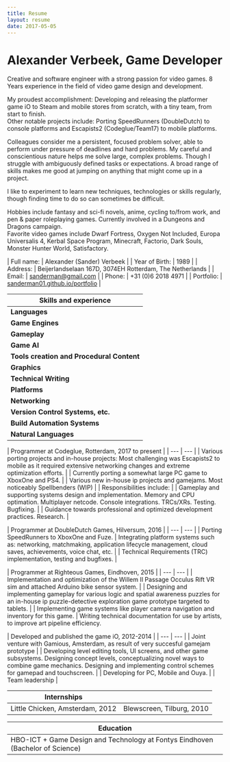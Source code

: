 ```yaml
---
title: Resume
layout: resume
date: 2017-05-05
---
```


# Alexander Verbeek, Game Developer

Creative and software engineer with a strong passion for video games. 8 Years experience in the field of video game design and development.  

My proudest accomplishment: Developing and releasing the platformer game iO to Steam and mobile stores from scratch, with a tiny team, from start to finish.  
Other notable projects include: Porting SpeedRunners (DoubleDutch) to console platforms and Escapists2 (Codeglue/Team17) to mobile platforms.

Colleagues consider me a persistent, focused problem solver, able to perform under pressure of deadlines and hard problems. 
My careful and conscientious nature helps me solve large, complex problems. Though I struggle with ambiguously defined tasks or expectations.
A broad range of skills makes me good at jumping on anything that might come up in a project.

I like to experiment to learn new techniques, technologies or skills regularly, though finding time to do so can sometimes be difficult.

Hobbies include fantasy and sci-fi novels, anime, cycling to/from work, and pen & paper roleplaying games. Currently involved in a Dungeons and Dragons campaign.  
Favorite video games include Dwarf Fortress, Oxygen Not Included, Europa Universalis 4, Kerbal Space Program, Minecraft, Factorio, Dark Souls, Monster Hunter World, Satisfactory.  

| Full name: | Alexander (Sander) Verbeek | 
| Year of Birth: | 1989 |
| Address: | Beijerlandselaan 167D, 3074EH Rotterdam, The Netherlands |
| Email: | [sanderman@gmail.com](mailto:sanderman@gmail.com) | 
| Phone: | +31 (0)6 2018 4971 |
| Portfolio: | [sanderman01.github.io/portfolio](http://sanderman01.github.io/portfolio) |

| Skills and experience |
| --- |
| **Languages** | C#, C++, Java, Haskell, Rust, SQL, and others. |
| **Game Engines** | Unity3D, Xna/MonoGame, Unreal Engine 4 |
| **Gameplay** | Gameplay systems and UI design and implementation |
| **Game AI** | pathfinding, behaviour trees, flocking, other actor behaviours |
| **Tools creation and Procedural Content** | spline editing, generating triangle meshes, landscapes, noise textures, scene optimization tools, etc. |
| **Graphics** | Cg\HLSL vertex, geometry, fragment and compute shaders, post processing effects, fog-of-war etc. |
| **Technical Writing** | code documentation, code guidelines, asset production guidelines, etc. |
| **Platforms** | Windows, Linux, Playstation 4, Xbox One, Android, iOS, Arduino |
| **Networking** | Unity UNET, Forge, Photon PUN, Photon Bolt. |
| **Version Control Systems, etc.** | Git, Mercurial, Subversion, Perforce |
| **Build Automation Systems** | Unity editor scripts, CMake, Jenkins |
| **Natural Languages** | Native Dutch, High proficiency English. Low proficiency German and French. |

| Programmer at Codeglue, Rotterdam, 2017 to present |
| --- | --- |
| Various porting projects and in-house projects: Most challenging was Escapists2 to mobile as it required extensive networking changes and extreme optimization efforts. |
| Currently porting a somewhat large PC game to XboxOne and PS4. |
| Various new in-house ip projects and gamejams. Most noticeably Spellbenders (WIP) |
| Responsibilities include: |
| Gameplay and supporting systems design and implementation. Memory and CPU optimation. Multiplayer netcode. Console integrations. TRCs/XRs. Testing. Bugfixing. |
| Guidance towards professional and optimized development practices. Research. |

| Programmer at DoubleDutch Games, Hilversum, 2016 |
| --- | --- |
| Porting SpeedRunners to XboxOne and Fuze.
| Integrating platform systems such as: networking, matchmaking, application lifecycle management, cloud saves, achievements, voice chat, etc. |
| Technical Requirements (TRC) implementation, testing and bugfixes. |

| Programmer at Righteous Games, Eindhoven, 2015 |
| --- | --- |
| Implementation and optimization of the Willem II Passage Occulus Rift VR sim and attached Arduino bike sensor system. |
| Designing and implementing gameplay for various logic and spatial awareness puzzles for an in-house ip puzzle-detective exploration game prototype targeted to tablets. |
| Implementing game systems like player camera navigation and inventory for this game.
| Writing technical documentation for use by artists, to improve art pipeline efficiency.

| Developed and published the game iO, 2012-2014 |
| --- | --- |
| Joint venture with Gamious, Amsterdam, as result of very succesful gamejam prototype |
| Developing level editing tools, UI screens, and other game subsystems. Designing concept levels, conceptualizing novel ways to combine game mechanics. Designing and implementing control schemes for gamepad and touchscreen. |
| Developing for PC, Mobile and Ouya. |
| Team leadership |

| Internships |   |
| --- | --- |
| Little Chicken, Amsterdam, 2012 | Blewscreen, Tilburg, 2010 |

| Education |
| --- |
| HBO-ICT + Game Design and Technology at Fontys Eindhoven (Bachelor of Science) |
